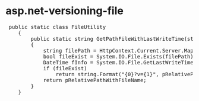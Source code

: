 # asp.net-versioning-file
<pre>
 public static class FileUtility
    {
        public static string GetPathFileWithLastWriteTime(string pRelativePathWithFileName)
        {
            string filePath = HttpContext.Current.Server.MapPath(string.Format("{0}", pRelativePathWithFileName));
            bool fileExist = System.IO.File.Exists(filePath);
            DateTime fInfo = System.IO.File.GetLastWriteTime(filePath);
            if (fileExist)
                return string.Format("{0}?v={1}", pRelativePathWithFileName, fInfo.ToString("yyyymmddHHmmss"));
            return pRelativePathWithFileName;
        }
    }
</pre>
